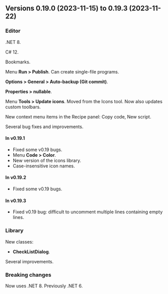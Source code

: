 ## Versions 0.19.0 (2023-11-15) to 0.19.3 (2023-11-22)

### Editor
.NET 8.

C# 12.

Bookmarks.

Menu **Run > Publish**. Can create single-file programs.

**Options > General > Auto-backup (Git commit)**.

**Properties > nullable**.

Menu **Tools > Update icons**. Moved from the Icons tool. Now also updates custom toolbars.

New context menu items in the Recipe panel: Copy code, New script.

Several bug fixes and improvements.

#### In v0.19.1
- Fixed some v0.19 bugs.
- Menu **Code > Color**.
- New version of the icons library.
- Case-insensitive icon names.

#### In v0.19.2
- Fixed some v0.19 bugs.

#### In v0.19.3
- Fixed v0.19 bug: difficult to uncomment multiple lines containing empty lines.

### Library
New classes:
- **CheckListDialog**.

Several improvements.

### Breaking changes

Now uses .NET 8. Previously .NET 6.
